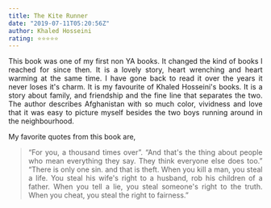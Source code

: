 ```yaml
---
title: The Kite Runner
date: "2019-07-11T05:20:56Z"
author: Khaled Hosseini
rating: ⭐⭐⭐⭐⭐
---
```


<style>
body {
text-align: justify}
</style>

This book was one of my first non YA books. It changed the kind of books I reached for since then. It is a lovely story, heart wrenching and heart warming at the same time. I have gone back to read it over the years it never loses it's charm. It is my favourite of Khaled Hosseini's books.
It is a story about family, and friendship and the fine line that separates the two. The author describes Afghanistan with so much color, vividness and love that it was easy to picture myself besides the two boys running around in the neighbourhood.

My favorite quotes from this book are, 
> “For you, a thousand times over”.
> “And that's the thing about people who mean everything they say. They think everyone else does too.”
> “There is only one sin. and that is theft. When you kill a man, you steal a life. You steal his wife's right to a husband, rob his children of a father. When you tell a lie, you steal someone's right to the truth. When you cheat, you steal the right to fairness.”